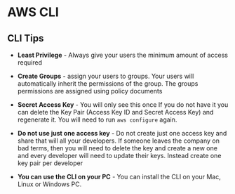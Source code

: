 # AWS CLI
  
## CLI Tips
- **Least Privilege** - Always give your users the minimum amount of access required
- **Create Groups** - assign your users to groups. Your users will automatically inherit the permissions of the group. The groups permissions are assigned using policy documents

- **Secret Access Key** - You will only see this once If you do not have it you can delete the Key Pair (Access Key ID and Secret Access Key) and regenerate it. You will need to run `aws configure` again.
- **Do not use just one access key** - Do not create just one access key and share that will all your developers. If someone leaves the company on bad terms, then you will need to delete the key and create a new one and every developer will need to update their keys. Instead create one key pair per developer
- **You can use the CLI on your PC** - You can install the CLI on your Mac, Linux or Windows PC. 